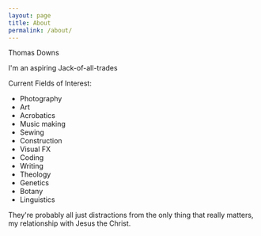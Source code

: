 ```yaml
---
layout: page
title: About
permalink: /about/
---
```


Thomas Downs

I'm an aspiring Jack-of-all-trades

Current Fields of Interest:
- Photography
- Art
- Acrobatics
- Music making
- Sewing
- Construction
- Visual FX
- Coding
- Writing
- Theology
- Genetics
- Botany
- Linguistics

They're probably all just distractions from the only thing that really matters, my relationship with Jesus the Christ.

